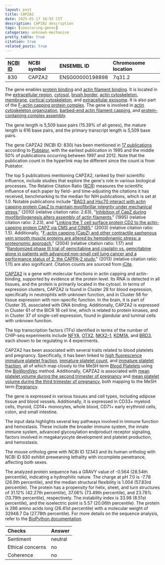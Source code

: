 ```yaml
---
layout: post
title: CAPZA2
date: 2025-01-17 16:55 CST
description: CAPZA2 description
tags: [cooccuring-genes]
categories: unknown-mechanism
pretty_table: true
citation: true
related_posts: true
---
```




| [NCBI ID](https://www.ncbi.nlm.nih.gov/gene/830) | NCBI symbol | ENSEMBL ID | Chromosome location |
| :-------- | :------- | :-------- | :------- |
| 830  | CAPZA2 | ENSG00000198898 | 7q31.2 |



The gene enables [protein binding](https://amigo.geneontology.org/amigo/term/GO:0005515) and [actin filament binding](https://amigo.geneontology.org/amigo/term/GO:0051015). It is located in the [extracellular region](https://amigo.geneontology.org/amigo/term/GO:0005576), [cytosol](https://amigo.geneontology.org/amigo/term/GO:0005829), [brush border](https://amigo.geneontology.org/amigo/term/GO:0005903), [actin cytoskeleton](https://amigo.geneontology.org/amigo/term/GO:0015629), [membrane](https://amigo.geneontology.org/amigo/term/GO:0016020), [cortical cytoskeleton](https://amigo.geneontology.org/amigo/term/GO:0030863), and [extracellular exosome](https://amigo.geneontology.org/amigo/term/GO:0070062). It is also part of the [F-actin capping protein complex](https://amigo.geneontology.org/amigo/term/GO:0008290). The gene is involved in [actin cytoskeleton organization](https://amigo.geneontology.org/amigo/term/GO:0030036), [barbed-end actin filament capping](https://amigo.geneontology.org/amigo/term/GO:0051016), and [protein-containing complex assembly](https://amigo.geneontology.org/amigo/term/GO:0065003).


The gene length is 5,509 base pairs (15.39% of all genes), the mature length is 616 base pairs, and the primary transcript length is 5,509 base pairs.


The gene CAPZA2 (NCBI ID: 830) has been mentioned in [17 publications](https://pubmed.ncbi.nlm.nih.gov/?term=%22CAPZA2%22) according to [Pubtator](https://academic.oup.com/nar/article/47/W1/W587/5494727), with the earliest publication in 1995 and the middle 50% of publications occurring between 1997 and 2012. Note that the publication count in the hyperlink may be different since the count is from Pubtator.


The top 5 publications mentioning CAPZA2, ranked by their scientific influence, include studies that explore the gene's role in various biological processes. The Relative Citation Ratio ([RCR](https://journals.plos.org/plosbiology/article?id=10.1371/journal.pbio.1002541)) measures the scientific influence of each paper by field- and time-adjusting the citations it has received, benchmarking to the median for NIH publications, which is set at 1.0. Notable publications include "[BAG3 and Hsc70 interact with actin capping protein CapZ to maintain myofibrillar integrity under mechanical stress.](https://pubmed.ncbi.nlm.nih.gov/20884878)" (2010) (relative citation ratio: 2.63), "[Inhibition of CapZ during myofibrillogenesis alters assembly of actin filaments.](https://pubmed.ncbi.nlm.nih.gov/7822423)" (1995) (relative citation ratio: 2.23), and "[Linking the T cell surface protein CD2 to the actin-capping protein CAPZ via CMS and CIN85.](https://pubmed.ncbi.nlm.nih.gov/12690097)" (2003) (relative citation ratio: 1.5). Additionally, "[F-actin capping (CapZ) and other contractile saphenous vein smooth muscle proteins are altered by hemodynamic stress: a proteonomic approach.](https://pubmed.ncbi.nlm.nih.gov/14612593)" (2004) (relative citation ratio: 1.17) and "[Randomized phase III trial of gemcitabine and cisplatin vs. gemcitabine alone in patients with advanced non-small cell lung cancer and a performance status of 2: the CAPPA-2 study.](https://pubmed.ncbi.nlm.nih.gov/23643177)" (2013) (relative citation ratio: 1.11) are also significant. Citation counts are sourced from [iCite](https://icite.od.nih.gov).


[CAPZA2](https://www.proteinatlas.org/ENSG00000198898-CAPZA2) is a gene with molecular functions in actin capping and actin-binding, supported by evidence at the protein level. Its RNA is detected in all tissues, and the protein is primarily located in the cytosol. In terms of expression clusters, CAPZA2 is found in Cluster 28 for blood expression, specifically in neutrophils with unknown function, and in Cluster 56 for tissue expression with non-specific function. In the brain, it is part of Cluster 35, associated with DNA binding. Additionally, CAPZA2 is expressed in Cluster 61 of the BICR 18 cell line, which is related to protein kinases, and in Cluster 37 of single-cell expression, found in glandular and luminal cells with unknown function.


The top transcription factors (TFs) identified in terms of the number of CHIP-seq experiments include [NFYA](https://www.ncbi.nlm.nih.gov/gene/4800), [OTX2](https://www.ncbi.nlm.nih.gov/gene/5015), [NKX2-1](https://www.ncbi.nlm.nih.gov/gene/7080), [KDM1A](https://www.ncbi.nlm.nih.gov/gene/23028), and [BRD3](https://www.ncbi.nlm.nih.gov/gene/8019), each shown to be regulating in 4 experiments.




CAPZA2 has been associated with several traits related to blood platelets and pregnancy. Specifically, it has been linked to [high fluorescence immature platelet fraction](https://pubmed.ncbi.nlm.nih.gov/37596262), [immature platelet count](https://pubmed.ncbi.nlm.nih.gov/37596262), and [immature platelet fraction](https://pubmed.ncbi.nlm.nih.gov/37596262), all of which map closely to the MeSH term [Blood Platelets](https://meshb.nlm.nih.gov/record/ui?ui=D001792) using the [BioWordVec](https://www.nature.com/articles/s41597-019-0055-0) method. Additionally, CAPZA2 is associated with [mean platelet volume during the second trimester of pregnancy](https://pubmed.ncbi.nlm.nih.gov/38064665) and [mean platelet volume during the third trimester of pregnancy](https://pubmed.ncbi.nlm.nih.gov/38064665), both mapping to the MeSH term [Pregnancy](https://meshb.nlm.nih.gov/record/ui?ui=D011247).


The gene is expressed in various tissues and cell types, including adipose tissue and blood vessels. Additionally, it is expressed in CD33+ myeloid cells, thyroid, CD14+ monocytes, whole blood, CD71+ early erythroid cells, colon, and small intestine.


The input data highlights several key pathways involved in immune function and hemostasis. These include the broader immune system, the innate immune system, advanced glycosylation endproduct receptor signaling, factors involved in megakaryocyte development and platelet production, and hemostasis.


The mouse ortholog gene with NCBI ID 12343 and its human ortholog with NCBI ID 830 exhibit preweaning lethality with incomplete penetrance, affecting both sexes.


The analyzed protein sequence has a GRAVY value of -0.564 (28.54th percentile), indicating a hydrophilic nature. The charge at pH 7.0 is -7.78 (26.9th percentile), and the median structural flexibility is 1.004 (57.83rd percentile). The protein has a propensity for helix, sheet, and turn structures of 31.12% (42.27th percentile), 37.06% (73.49th percentile), and 23.78% (13.79th percentile), respectively. The instability index is 33.98 (8.51st percentile), and the isoelectric point is 5.57 (20.06th percentile). The protein is 286 amino acids long (26.41st percentile) with a molecular weight of 32948.7 Da (27.78th percentile). For more details on the sequence analysis, refer to the [BioPython documentation](https://biopython.org/docs/1.75/api/Bio.SeqUtils.ProtParam.html).





| Checks    | Answer |
| :-------- | :------- |
| Sentiment  | neutral   |
| Ethical concerns | no     |
| Coherence    | no    |